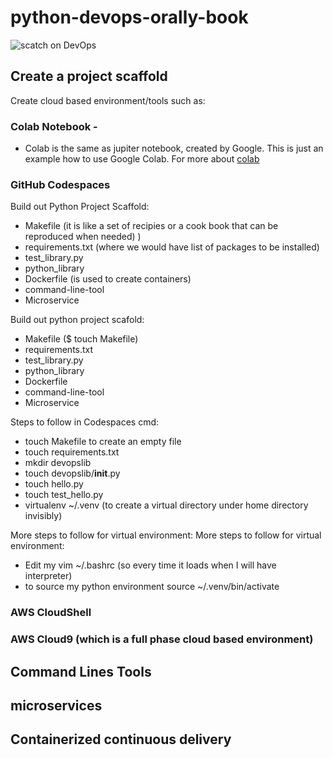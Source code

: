 # python-devops-orally-book

![scatch on DevOps](https://user-images.githubusercontent.com/101976727/229347390-d22a1b00-c970-4c82-8ea7-9cdcbeeaedbc.png)

## Create a project scaffold
Create cloud based environment/tools such as:
### Colab Notebook - 
* Colab is the same as jupiter notebook, created by Google. This is just an example how to use Google Colab. For more about [colab](https://colab.research.google.com/)

### GitHub Codespaces
Build out Python Project Scaffold:
* Makefile (it is like a set of recipies or a cook book that can be reproduced when needed) )
* requirements.txt (where we would have list of packages to be installed)
* test_library.py
* python_library 
* Dockerfile (is used to create containers)
* command-line-tool
* Microservice

Build out python project scafold:
* Makefile ($ touch Makefile)
* requirements.txt
* test_library.py
* python_library
* Dockerfile
* command-line-tool
* Microservice

Steps to follow in Codespaces cmd:
* touch Makefile to create an empty file
* touch requirements.txt
* mkdir devopslib
* touch devopslib/__init__.py
* touch hello.py
* touch test_hello.py
* virtualenv ~/.venv (to create a virtual directory under home directory invisibly)

More steps to follow for virtual environment:
More steps to follow for virtual environment:
* Edit  my vim ~/.bashrc (so every time it loads when I will have interpreter)
* to source my python environment source ~/.venv/bin/activate




### AWS CloudShell 
### AWS Cloud9 (which is a full phase cloud based environment)



## Command Lines Tools



## microservices



## Containerized continuous delivery 
